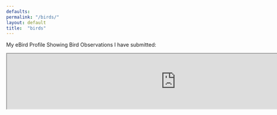 ```yaml
---
defaults:
permalink: "/birds/"
layout: default
title:  "birds"
---
```


My eBird Profile Showing Bird Observations I have submitted:  

<iframe style="position: absolute; width: 95%;" src="http://ebird.org/ebird/profile/NDk4NDUz/world" onload="this.height=screen.height;"></iframe>
